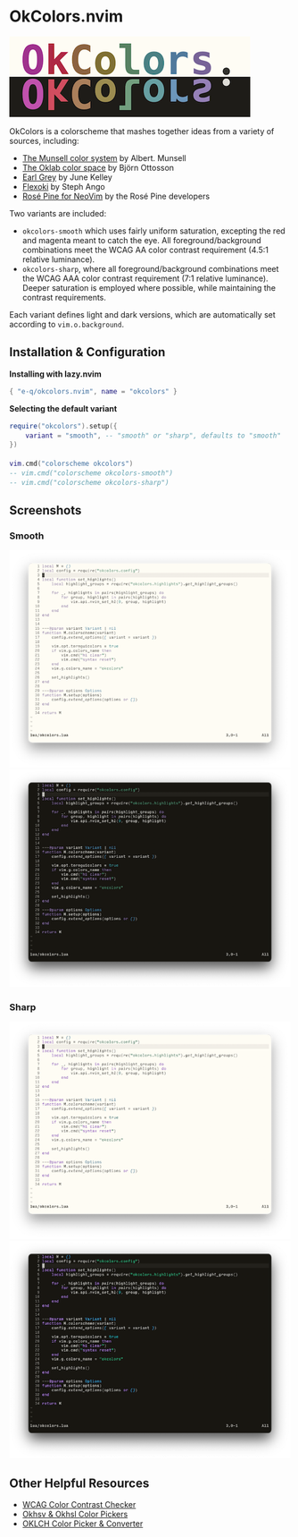 # OkColors.nvim

![OkColors logo](.github/okcolors.png)

OkColors is a colorscheme that mashes together ideas from a variety of sources,
including:
- [The Munsell color system](https://en.wikipedia.org/wiki/Munsell_color_system) by
  Albert. Munsell
- [The Oklab color space](https://bottosson.github.io/posts/oklab/) by Björn Ottosson
- [Earl Grey](https://earl-grey.halt.wtf) by June Kelley
- [Flexoki](https://stephango.com/flexoki) by Steph Ango
- [Rosé Pine for NeoVim](https://github.com/rose-pine/neovim) by the Rosé Pine
  developers

Two variants are included:
- `okcolors-smooth` which uses fairly uniform saturation, excepting the red and magenta
  meant to catch the eye. All foreground/background combinations meet the WCAG AA color
  contrast requirement (4.5:1 relative luminance).
- `okcolors-sharp`, where all foreground/background combinations meet the WCAG AAA color
  contrast requirement (7:1 relative luminance). Deeper saturation is employed where
  possible, while maintaining the contrast requirements.

Each variant defines light and dark versions, which are automatically set according to
`vim.o.background`.

## Installation & Configuration

**Installing with lazy.nvim**

```lua
{ "e-q/okcolors.nvim", name = "okcolors" }
```

**Selecting the default variant**
```lua
require("okcolors").setup({
    variant = "smooth", -- "smooth" or "sharp", defaults to "smooth"
})

vim.cmd("colorscheme okcolors")
-- vim.cmd("colorscheme okcolors-smooth")
-- vim.cmd("colorscheme okcolors-sharp")
```

## Screenshots

### Smooth
![Smooth variant, light background](.github/smooth-light.png)
![Smooth variant, dark background](.github/smooth-dark.png)

### Sharp
![Sharp variant, light background](.github/sharp-light.png)
![Sharp variant, dark background](.github/sharp-dark.png)

## Other Helpful Resources

- [WCAG Color Contrast Checker](https://www.siegemedia.com/contrast-ratio)
- [Okhsv & Okhsl Color Pickers](https://bottosson.github.io/misc/colorpicker)
- [OKLCH Color Picker & Converter](https://oklch.com)
